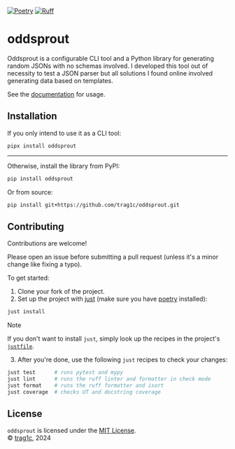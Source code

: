 [![Poetry](https://img.shields.io/endpoint?url=https://python-poetry.org/badge/v0.json)](https://python-poetry.org/)
[![Ruff](https://img.shields.io/endpoint?url=https://raw.githubusercontent.com/astral-sh/ruff/main/assets/badge/v2.json)](https://github.com/astral-sh/ruff)

# oddsprout

Oddsprout is a configurable CLI tool and a Python library for generating random
JSONs with no schemas involved. I developed this tool out of necessity to test a
JSON parser but all solutions I found online involved generating data based on
templates.

See the [documentation] for usage.

## Installation
If you only intend to use it as a CLI tool:
```sh
pipx install oddsprout
```

---

Otherwise, install the library from PyPI:
```sh
pip install oddsprout
```
Or from source:
```sh
pip install git+https://github.com/trag1c/oddsprout.git
```

## Contributing

Contributions are welcome!

Please open an issue before submitting a pull request (unless it's a minor
change like fixing a typo).

To get started:
1. Clone your fork of the project.
2. Set up the project with [just] (make sure you have [poetry] installed):
```sh
just install
```

> [!Note]
> If you don't want to install `just`, simply look up the recipes
> in the project's [`justfile`][justfile].

3. After you're done, use the following `just` recipes to check your changes:
```sh
just test      # runs pytest and mypy
just lint      # runs the ruff linter and formatter in check mode
just format    # runs the ruff formatter and isort
just coverage  # checks UT and docstring coverage
```

## License
`oddsprout` is licensed under the [MIT License].  
© [trag1c], 2024

[MIT License]: https://opensource.org/license/mit/
[trag1c]: https://github.com/trag1c/
[documentation]: https://trag1c.github.io/oddsprout
[poetry]: https://python-poetry.org/
[just]: https://github.com/casey/just/
[justfile]: https://github.com/trag1c/oddsprout/blob/main/justfile
